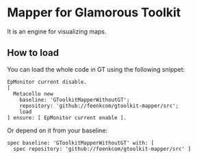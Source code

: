 # Mapper for Glamorous Toolkit
It is an engine for visualizing maps.

## How to load

You can load the whole code in GT using the following snippet:

```smalltalk
EpMonitor current disable.
[ 
  Metacello new
    baseline: 'GToolkitMapperWithoutGT';
    repository: 'github://feenkcom/gtoolkit-mapper/src';
    load
] ensure: [ EpMonitor current enable ].
```

Or depend on it from your baseline:

```smalltalk
spec baseline: 'GToolkitMapperWithoutGT' with: [
  spec repository: 'github://feenkcom/gtoolkit-mapper/src' ]
```
